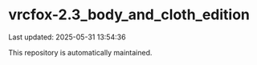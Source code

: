 # vrcfox-2.3_body_and_cloth_edition

Last updated: 2025-05-31 13:54:36

This repository is automatically maintained.
